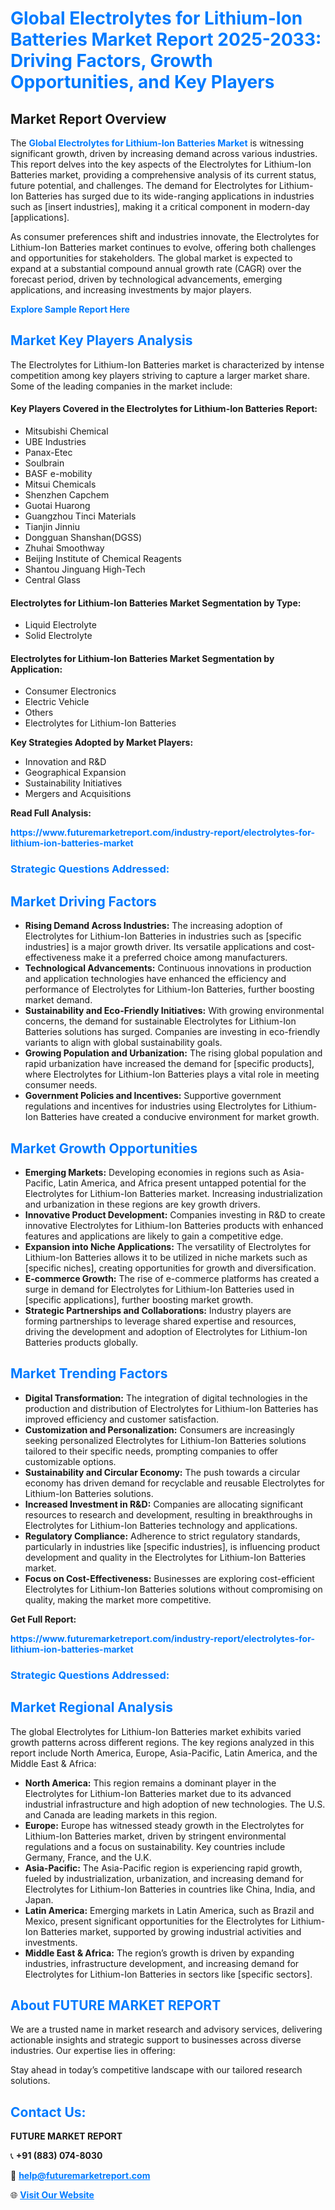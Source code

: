 <h1 style="color: #007BFF;">Global Electrolytes for Lithium-Ion Batteries Market Report 2025-2033: Driving Factors, Growth Opportunities, and Key Players</h1>

<section id="overview">
<h2>Market Report Overview</h2>
<p>The <a href="https://www.futuremarketreport.com/industry-report/electrolytes-for-lithium-ion-batteries-market" style="color: #007BFF; text-decoration: none;"><strong>Global Electrolytes for Lithium-Ion Batteries Market</strong></a> is witnessing significant growth, driven by increasing demand across various industries. This report delves into the key aspects of the Electrolytes for Lithium-Ion Batteries market, providing a comprehensive analysis of its current status, future potential, and challenges. The demand for Electrolytes for Lithium-Ion Batteries has surged due to its wide-ranging applications in industries such as [insert industries], making it a critical component in modern-day [applications].</p>
<p>As consumer preferences shift and industries innovate, the Electrolytes for Lithium-Ion Batteries market continues to evolve, offering both challenges and opportunities for stakeholders. The global market is expected to expand at a substantial compound annual growth rate (CAGR) over the forecast period, driven by technological advancements, emerging applications, and increasing investments by major players.</p>
</section>

<section id="overview">
<p><a href="https://www.futuremarketreport.com/request-sample/reportId=116749" style="color: #007BFF; text-decoration: none;"><strong>Explore Sample Report Here</strong></a></p>
</section>

<section id="key-players">
<h2 style="color: #007BFF;">Market Key Players Analysis</h2>
<p>The Electrolytes for Lithium-Ion Batteries market is characterized by intense competition among key players striving to capture a larger market share. Some of the leading companies in the market include:</p>
<h4>Key Players Covered in the Electrolytes for Lithium-Ion Batteries Report:</h4>
<ul><li>Mitsubishi Chemical</li><li>UBE Industries</li><li>Panax-Etec</li><li>Soulbrain</li><li>BASF e-mobility</li><li>Mitsui Chemicals</li><li>Shenzhen Capchem</li><li>Guotai Huarong</li><li>Guangzhou Tinci Materials</li><li>Tianjin Jinniu</li><li>Dongguan Shanshan(DGSS)</li><li>Zhuhai Smoothway</li><li>Beijing Institute of Chemical Reagents</li><li>Shantou Jinguang High-Tech</li><li>Central Glass</li></ul>
<h4>Electrolytes for Lithium-Ion Batteries Market Segmentation by Type:</h4>
<ul><li>Liquid Electrolyte</li><li>Solid Electrolyte</li></ul>

<h4>Electrolytes for Lithium-Ion Batteries Market Segmentation by Application:</h4>
<ul><li>Consumer Electronics</li><li>Electric Vehicle</li><li>Others</li><li>Electrolytes for Lithium-Ion Batteries</li></ul>
<p><strong>Key Strategies Adopted by Market Players:</strong></p>
<ul>
<li>Innovation and R&D</li>
<li>Geographical Expansion</li>
<li>Sustainability Initiatives</li>
<li>Mergers and Acquisitions</li>
</ul>
</section>

<section>
<p><strong>Read Full Analysis: </strong></p><a href="https://www.futuremarketreport.com/industry-report/electrolytes-for-lithium-ion-batteries-market" style="color: #007BFF; text-decoration: none;"><strong>https://www.futuremarketreport.com/industry-report/electrolytes-for-lithium-ion-batteries-market</strong></a>
<h3 style="color: #007BFF;">Strategic Questions Addressed:</h3>
</section>

<section id="driving-factors">
<h2 style="color: #007BFF;">Market Driving Factors</h2>
<ul>
<li><strong>Rising Demand Across Industries:</strong> The increasing adoption of Electrolytes for Lithium-Ion Batteries in industries such as [specific industries] is a major growth driver. Its versatile applications and cost-effectiveness make it a preferred choice among manufacturers.</li>
<li><strong>Technological Advancements:</strong> Continuous innovations in production and application technologies have enhanced the efficiency and performance of Electrolytes for Lithium-Ion Batteries, further boosting market demand.</li>
<li><strong>Sustainability and Eco-Friendly Initiatives:</strong> With growing environmental concerns, the demand for sustainable Electrolytes for Lithium-Ion Batteries solutions has surged. Companies are investing in eco-friendly variants to align with global sustainability goals.</li>
<li><strong>Growing Population and Urbanization:</strong> The rising global population and rapid urbanization have increased the demand for [specific products], where Electrolytes for Lithium-Ion Batteries plays a vital role in meeting consumer needs.</li>
<li><strong>Government Policies and Incentives:</strong> Supportive government regulations and incentives for industries using Electrolytes for Lithium-Ion Batteries have created a conducive environment for market growth.</li>
</ul>
</section>

<section id="growth-opportunities">
<h2 style="color: #007BFF;">Market Growth Opportunities</h2>
<ul>
<li><strong>Emerging Markets:</strong> Developing economies in regions such as Asia-Pacific, Latin America, and Africa present untapped potential for the Electrolytes for Lithium-Ion Batteries market. Increasing industrialization and urbanization in these regions are key growth drivers.</li>
<li><strong>Innovative Product Development:</strong> Companies investing in R&D to create innovative Electrolytes for Lithium-Ion Batteries products with enhanced features and applications are likely to gain a competitive edge.</li>
<li><strong>Expansion into Niche Applications:</strong> The versatility of Electrolytes for Lithium-Ion Batteries allows it to be utilized in niche markets such as [specific niches], creating opportunities for growth and diversification.</li>
<li><strong>E-commerce Growth:</strong> The rise of e-commerce platforms has created a surge in demand for Electrolytes for Lithium-Ion Batteries used in [specific applications], further boosting market growth.</li>
<li><strong>Strategic Partnerships and Collaborations:</strong> Industry players are forming partnerships to leverage shared expertise and resources, driving the development and adoption of Electrolytes for Lithium-Ion Batteries products globally.</li>
</ul>
</section>

<section id="trending-factors">
<h2 style="color: #007BFF;">Market Trending Factors</h2>
<ul>
<li><strong>Digital Transformation:</strong> The integration of digital technologies in the production and distribution of Electrolytes for Lithium-Ion Batteries has improved efficiency and customer satisfaction.</li>
<li><strong>Customization and Personalization:</strong> Consumers are increasingly seeking personalized Electrolytes for Lithium-Ion Batteries solutions tailored to their specific needs, prompting companies to offer customizable options.</li>
<li><strong>Sustainability and Circular Economy:</strong> The push towards a circular economy has driven demand for recyclable and reusable Electrolytes for Lithium-Ion Batteries solutions.</li>
<li><strong>Increased Investment in R&D:</strong> Companies are allocating significant resources to research and development, resulting in breakthroughs in Electrolytes for Lithium-Ion Batteries technology and applications.</li>
<li><strong>Regulatory Compliance:</strong> Adherence to strict regulatory standards, particularly in industries like [specific industries], is influencing product development and quality in the Electrolytes for Lithium-Ion Batteries market.</li>
<li><strong>Focus on Cost-Effectiveness:</strong> Businesses are exploring cost-efficient Electrolytes for Lithium-Ion Batteries solutions without compromising on quality, making the market more competitive.</li>
</ul>
</section>

<section>
<p><strong>Get Full Report: </strong></p><a href="https://www.futuremarketreport.com/industry-report/electrolytes-for-lithium-ion-batteries-market" style="color: #007BFF; text-decoration: none;"><strong>https://www.futuremarketreport.com/industry-report/electrolytes-for-lithium-ion-batteries-market</strong></a>
<h3 style="color: #007BFF;">Strategic Questions Addressed:</h3>
</section>


<section id="regional-analysis">
<h2 style="color: #007BFF;">Market Regional Analysis</h2>
<p>The global Electrolytes for Lithium-Ion Batteries market exhibits varied growth patterns across different regions. The key regions analyzed in this report include North America, Europe, Asia-Pacific, Latin America, and the Middle East & Africa:</p>
<ul>
<li><strong>North America:</strong> This region remains a dominant player in the Electrolytes for Lithium-Ion Batteries market due to its advanced industrial infrastructure and high adoption of new technologies. The U.S. and Canada are leading markets in this region.</li>
<li><strong>Europe:</strong> Europe has witnessed steady growth in the Electrolytes for Lithium-Ion Batteries market, driven by stringent environmental regulations and a focus on sustainability. Key countries include Germany, France, and the U.K.</li>
<li><strong>Asia-Pacific:</strong> The Asia-Pacific region is experiencing rapid growth, fueled by industrialization, urbanization, and increasing demand for Electrolytes for Lithium-Ion Batteries in countries like China, India, and Japan.</li>
<li><strong>Latin America:</strong> Emerging markets in Latin America, such as Brazil and Mexico, present significant opportunities for the Electrolytes for Lithium-Ion Batteries market, supported by growing industrial activities and investments.</li>
<li><strong>Middle East & Africa:</strong> The region’s growth is driven by expanding industries, infrastructure development, and increasing demand for Electrolytes for Lithium-Ion Batteries in sectors like [specific sectors].</li>
</ul>
</section>

<footer>
<h2 style="color: #007BFF;">About FUTURE MARKET REPORT</h2>
<p>We are a trusted name in market research and advisory services, delivering actionable insights and strategic support to businesses across diverse industries. Our expertise lies in offering:</p>

<p>Stay ahead in today’s competitive landscape with our tailored research solutions.</p>

<h2 style="color: #007BFF;">Contact Us:</h2>
<p><strong>FUTURE MARKET REPORT</strong></p>
<p>📞 <strong>+91 (883) 074-8030</strong></p>
<p>📧 <strong><a href="mailto:help@futuremarketreport.com" style="color: #007BFF;">help@futuremarketreport.com</a></strong></p>
<p>🌐 <strong><a href="https://www.futuremarketreport.com/" style="color: #007BFF;">Visit Our Website</a></strong></p>
</footer>